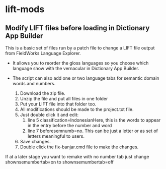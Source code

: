 # lift-mods

## Modify LIFT files before loading in Dictionary App Builder

This is a basic set of files run by a patch file to change a LIFT file output from FieldWorks Language Explorer. 

* It allows you to reorder the gloss languages so you choose which language show with the vernacular in Dictionary App Builder. 
* The script can also add one or two language tabs for semantic domain words and numbers.

    1. Download the zip file.
    2. Unzip the file and put all files in one folder
    3. Put your LIFT file into that folder too.
    4. All modifications should be made to the project.txt file.
    5. Just double click it and edit:
        1. line 5 classification=IndonesianHere, this is the words to appear in the entry before the number and word
        2. line 7 beforesemnumb=no. This can be just a letter or as set of letters meaningful to users.
    6. Save changes.
    7. Double click the fix-banjar.cmd file to make the changes.

If at a later stage you want to remake with no number tab just change shownsemumbertab=on  to shownsemumbertab=off
